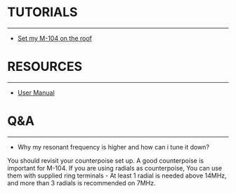 
# TUTORIALS
---
* [Set my M-104 on the roof](posts/SETUP-ROOF.md)

# RESOURCES
---
* [User Manual](USER-MANUAL_M-104_v1.pdf)

# Q&A
---
* Why my resonant frequency is higher and how can i tune it down?

You should revisit your counterpoise set up. A good counterpoise is important for M-104. If you are using radials as counterpoise, You can use them with supplied ring terminals - At least 1 radial is needed above 14MHz, and more than 3 radials is recommended on 7MHz.
